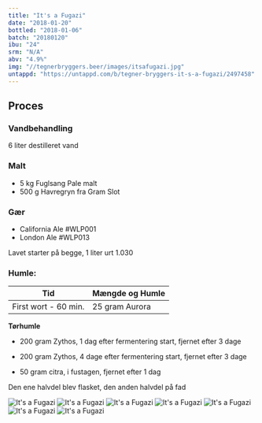 ```yaml
---
title: "It's a Fugazi"
date: "2018-01-20"
bottled: "2018-01-06"
batch: "20180120"
ibu: "24"
srm: "N/A"
abv: "4.9%"
img: "//tegnerbryggers.beer/images/itsafugazi.jpg"
untappd: "https://untappd.com/b/tegner-bryggers-it-s-a-fugazi/2497458"
---
```


## Proces

### Vandbehandling

6 liter destilleret vand

### Malt

* 5 kg Fuglsang Pale malt
* 500 g Havregryn fra Gram Slot

### Gær

* California Ale #WLP001
* London Ale #WLP013

Lavet starter på begge, 1 liter urt 1.030

### Humle:

| Tid                  | Mængde og Humle |
| -------------------- | --------------- |
| First wort - 60 min. | 25 gram Aurora  |

**Tørhumle**

* 200 gram Zythos, 1 dag efter fermentering start, fjernet efter 3 dage
* 200 gram Zythos, 4 dage efter fermentering start, fjernet efter 3 dage

* 50 gram citra, i fustagen, fjernet efter 1 dag

Den ene halvdel blev flasket, den anden halvdel på fad

![It's a Fugazi](//tegnerbryggers.beer/images/20180211_201019.jpg)
![It's a Fugazi](//tegnerbryggers.beer/images/fugazi-fad-min.jpg)
![It's a Fugazi](//tegnerbryggers.beer/images/20180211_201036.jpg)
![It's a Fugazi](//tegnerbryggers.beer/images/20180211_201048.jpg)
![It's a Fugazi](//tegnerbryggers.beer/images/fugazi-min.jpg)
![It's a Fugazi](//tegnerbryggers.beer/images/20180211_201057.jpg)
![It's a Fugazi](//tegnerbryggers.beer/images/IMG_20180202_223615.jpg)
